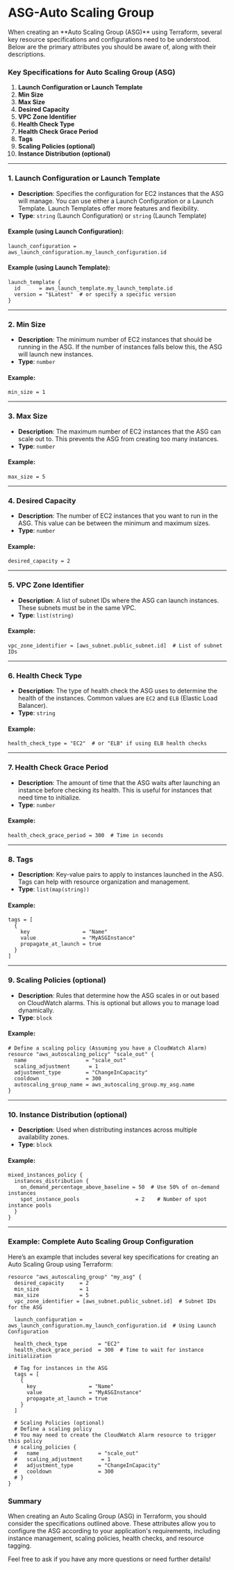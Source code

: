 <h1>ASG-Auto Scaling Group</h1>
When creating an **Auto Scaling Group (ASG)** using Terraform, several key resource specifications and configurations need to be understood. Below are the primary attributes you should be aware of, along with their descriptions.

### Key Specifications for Auto Scaling Group (ASG)

1. **Launch Configuration or Launch Template**
2. **Min Size**
3. **Max Size**
4. **Desired Capacity**
5. **VPC Zone Identifier**
6. **Health Check Type**
7. **Health Check Grace Period**
8. **Tags**
9. **Scaling Policies (optional)**
10. **Instance Distribution (optional)**

---

### 1. **Launch Configuration or Launch Template**
- **Description**: Specifies the configuration for EC2 instances that the ASG will manage. You can use either a Launch Configuration or a Launch Template. Launch Templates offer more features and flexibility.
- **Type**: `string` (Launch Configuration) or `string` (Launch Template)

#### Example (using Launch Configuration):
```hcl
launch_configuration = aws_launch_configuration.my_launch_configuration.id
```

#### Example (using Launch Template):
```hcl
launch_template {
  id      = aws_launch_template.my_launch_template.id
  version = "$Latest"  # or specify a specific version
}
```

---

### 2. **Min Size**
- **Description**: The minimum number of EC2 instances that should be running in the ASG. If the number of instances falls below this, the ASG will launch new instances.
- **Type**: `number`

#### Example:
```hcl
min_size = 1
```

---

### 3. **Max Size**
- **Description**: The maximum number of EC2 instances that the ASG can scale out to. This prevents the ASG from creating too many instances.
- **Type**: `number`

#### Example:
```hcl
max_size = 5
```

---

### 4. **Desired Capacity**
- **Description**: The number of EC2 instances that you want to run in the ASG. This value can be between the minimum and maximum sizes.
- **Type**: `number`

#### Example:
```hcl
desired_capacity = 2
```

---

### 5. **VPC Zone Identifier**
- **Description**: A list of subnet IDs where the ASG can launch instances. These subnets must be in the same VPC.
- **Type**: `list(string)`

#### Example:
```hcl
vpc_zone_identifier = [aws_subnet.public_subnet.id]  # List of subnet IDs
```

---

### 6. **Health Check Type**
- **Description**: The type of health check the ASG uses to determine the health of the instances. Common values are `EC2` and `ELB` (Elastic Load Balancer).
- **Type**: `string`

#### Example:
```hcl
health_check_type = "EC2"  # or "ELB" if using ELB health checks
```

---

### 7. **Health Check Grace Period**
- **Description**: The amount of time that the ASG waits after launching an instance before checking its health. This is useful for instances that need time to initialize.
- **Type**: `number`

#### Example:
```hcl
health_check_grace_period = 300  # Time in seconds
```

---

### 8. **Tags**
- **Description**: Key-value pairs to apply to instances launched in the ASG. Tags can help with resource organization and management.
- **Type**: `list(map(string))`

#### Example:
```hcl
tags = [
  {
    key                 = "Name"
    value               = "MyASGInstance"
    propagate_at_launch = true
  }
]
```

---

### 9. **Scaling Policies (optional)**
- **Description**: Rules that determine how the ASG scales in or out based on CloudWatch alarms. This is optional but allows you to manage load dynamically.
- **Type**: `block`

#### Example:
```hcl
# Define a scaling policy (Assuming you have a CloudWatch Alarm)
resource "aws_autoscaling_policy" "scale_out" {
  name                   = "scale_out"
  scaling_adjustment      = 1
  adjustment_type        = "ChangeInCapacity"
  cooldown               = 300
  autoscaling_group_name = aws_autoscaling_group.my_asg.name
}
```

---

### 10. **Instance Distribution (optional)**
- **Description**: Used when distributing instances across multiple availability zones.
- **Type**: `block`

#### Example:
```hcl
mixed_instances_policy {
  instances_distribution {
    on_demand_percentage_above_baseline = 50  # Use 50% of on-demand instances
    spot_instance_pools                  = 2    # Number of spot instance pools
  }
}
```

---

### Example: Complete Auto Scaling Group Configuration

Here’s an example that includes several key specifications for creating an Auto Scaling Group using Terraform:

```hcl
resource "aws_autoscaling_group" "my_asg" {
  desired_capacity     = 2
  min_size             = 1
  max_size             = 5
  vpc_zone_identifier = [aws_subnet.public_subnet.id]  # Subnet IDs for the ASG

  launch_configuration = aws_launch_configuration.my_launch_configuration.id  # Using Launch Configuration

  health_check_type          = "EC2"
  health_check_grace_period  = 300  # Time to wait for instance initialization

  # Tag for instances in the ASG
  tags = [
    {
      key                 = "Name"
      value               = "MyASGInstance"
      propagate_at_launch = true
    }
  ]

  # Scaling Policies (optional)
  # Define a scaling policy
  # You may need to create the CloudWatch Alarm resource to trigger this policy
  # scaling_policies {
  #   name                   = "scale_out"
  #   scaling_adjustment      = 1
  #   adjustment_type        = "ChangeInCapacity"
  #   cooldown               = 300
  # }
}
```

### Summary
When creating an Auto Scaling Group (ASG) in Terraform, you should consider the specifications outlined above. These attributes allow you to configure the ASG according to your application's requirements, including instance management, scaling policies, health checks, and resource tagging.

Feel free to ask if you have any more questions or need further details!
